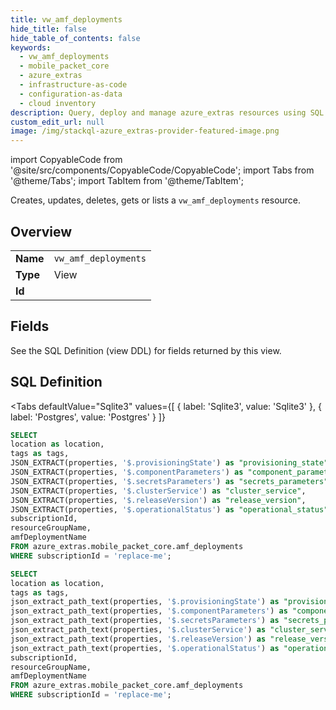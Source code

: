 ```yaml
--- 
title: vw_amf_deployments
hide_title: false
hide_table_of_contents: false
keywords:
  - vw_amf_deployments
  - mobile_packet_core
  - azure_extras
  - infrastructure-as-code
  - configuration-as-data
  - cloud inventory
description: Query, deploy and manage azure_extras resources using SQL
custom_edit_url: null
image: /img/stackql-azure_extras-provider-featured-image.png
---
```


import CopyableCode from '@site/src/components/CopyableCode/CopyableCode';
import Tabs from '@theme/Tabs';
import TabItem from '@theme/TabItem';

Creates, updates, deletes, gets or lists a <code>vw_amf_deployments</code> resource.

## Overview
<table><tbody>
<tr><td><b>Name</b></td><td><code>vw_amf_deployments</code></td></tr>
<tr><td><b>Type</b></td><td>View</td></tr>
<tr><td><b>Id</b></td><td><CopyableCode code="azure_extras.mobile_packet_core.vw_amf_deployments" /></td></tr>
</tbody></table>

## Fields

See the SQL Definition (view DDL) for fields returned by this view.

## SQL Definition

<Tabs
defaultValue="Sqlite3"
values={[
{ label: 'Sqlite3', value: 'Sqlite3' },
{ label: 'Postgres', value: 'Postgres' }
]}
>
<TabItem value="Sqlite3">

```sql
SELECT
location as location,
tags as tags,
JSON_EXTRACT(properties, '$.provisioningState') as "provisioning_state",
JSON_EXTRACT(properties, '$.componentParameters') as "component_parameters",
JSON_EXTRACT(properties, '$.secretsParameters') as "secrets_parameters",
JSON_EXTRACT(properties, '$.clusterService') as "cluster_service",
JSON_EXTRACT(properties, '$.releaseVersion') as "release_version",
JSON_EXTRACT(properties, '$.operationalStatus') as "operational_status",
subscriptionId,
resourceGroupName,
amfDeploymentName
FROM azure_extras.mobile_packet_core.amf_deployments
WHERE subscriptionId = 'replace-me';
```

</TabItem>
<TabItem value="Postgres">

```sql
SELECT
location as location,
tags as tags,
json_extract_path_text(properties, '$.provisioningState') as "provisioning_state",
json_extract_path_text(properties, '$.componentParameters') as "component_parameters",
json_extract_path_text(properties, '$.secretsParameters') as "secrets_parameters",
json_extract_path_text(properties, '$.clusterService') as "cluster_service",
json_extract_path_text(properties, '$.releaseVersion') as "release_version",
json_extract_path_text(properties, '$.operationalStatus') as "operational_status",
subscriptionId,
resourceGroupName,
amfDeploymentName
FROM azure_extras.mobile_packet_core.amf_deployments
WHERE subscriptionId = 'replace-me';
```

</TabItem>
</Tabs>
